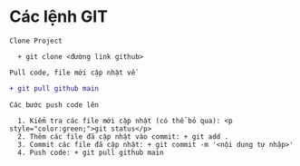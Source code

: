 # Các lệnh GIT
``
  Clone Project
``
```
  + git clone <đường link github>
```
``
  Pull code, file mới cập nhật về
``
```diff
+ git pull github main
```
``
  Các bước push code lên
``
```
  1. Kiểm tra các file mới cập nhật (có thể bỏ qua): <p style="color:green;">git status</p>
  2. Thêm các file đã cập nhật vào commit: + git add .
  3. Commit các file đã cập nhật: + git commit -m '<nội dung tự nhập>'
  4. Push code: + git pull github main
```
